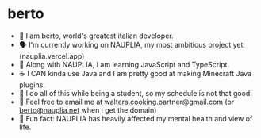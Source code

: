 # berto

- 🪪 I am berto, world's greatest italian developer.
- 🗣️ I'm currently working on NAUPLIA, my most ambitious project yet. (nauplia.vercel.app)
- 📒 Along with NAUPLIA, I am learning JavaScript and TypeScript.
- ☕ I CAN kinda use Java and I am pretty good at making Minecraft Java plugins.
- 🏫 I do all of this while being a student, so my schedule is not that good.
- 📧 Feel free to email me at walters.cooking.partner@gmail.com (or berto@nauplia.net when i get the domain)
- 🎉 Fun fact: NAUPLIA has heavily affected my mental health and view of life.
